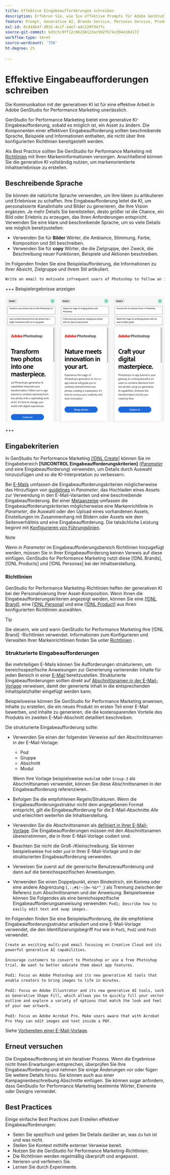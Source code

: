 ```yaml
---
title: Effektive Eingabeaufforderungen schreiben
description: Erfahren Sie, wie Sie effektive Prompts für Adobe GenStudio for Performance Marketing schreiben.
feature: Prompt, Generative AI, Brands Service, Personas Service, Products Service, Guidelines
exl-id: 0cd4db4f-d031-4c1f-a4e7-adc220f947fc
source-git-commit: bd3c5c9ff12c962d4123ac992fb74cd94e184172
workflow-type: tm+mt
source-wordcount: '758'
ht-degree: 2%

---
```


# Effektive Eingabeaufforderungen schreiben

Die Kommunikation mit der generativen KI ist für eine effektive Arbeit in Adobe GenStudio for Performance Marketing unerlässlich.

GenStudio for Performance Marketing bietet eine generative KI-Eingabeaufforderung, sobald es möglich ist, ein Asset zu ändern. Die Komponenten einer effektiven Eingabeaufforderung sollten beschreibende Sprache, Beispiele und Informationen enthalten, die nicht über Ihre konfigurierten Richtlinien bereitgestellt werden.

Als Best Practice sollten Sie GenStudio for Performance Marketing mit [Richtlinien](/help/user-guide/guidelines/overview.md) mit Ihren Markeninformationen versorgen. Anschließend können Sie die generative KI vollständig nutzen, um markenorientierte Inhaltserlebnisse zu erstellen.

## Beschreibende Sprache

Sie können die natürliche Sprache verwenden, um Ihre Ideen zu artikulieren und Erlebnisse zu schaffen. Ihre Eingabeaufforderung leitet die KI, um personalisierte Kanalinhalte und Bilder zu generieren, die Ihre Vision ergänzen. Je mehr Details Sie bereitstellen, desto größer ist die Chance, ein Bild oder Erlebnis zu erzeugen, das Ihren Anforderungen entspricht. Verwenden Sie eine klare und beschreibende Sprache, um so viele Details wie möglich bereitzustellen:

- Verwenden Sie für **Bilder** Wörter, die Ambiance, Stimmung, Farbe, Komposition und Stil beschreiben.
- Verwenden Sie für **copy** Wörter, die die Zielgruppe, den Zweck, die Beschreibung neuer Funktionen, Beispiele und Aktionen beschreiben.

Im Folgenden finden Sie eine Beispielaufforderung, die Informationen zu Ihrer Absicht, Zielgruppe und Ihrem Stil artikuliert.

```bash
Write an email to motivate infrequent users of Photoshop to follow an in-app tutorial that teaches them to combine elements of two photos into a beautiful work of art. Highlight the generative AI capabilities of Photoshop and use references to natural imagery.
```

+++ Beispielergebnisse anzeigen

![drei generierte E-Mails](/help/assets/sample-email.png)

+++

## Eingabekriterien

In GenStudio for Performance Marketing [[!DNL Create]](/help/user-guide/create/overview.md) können Sie im Eingabebereich **[!UICONTROL Eingabeaufforderungskriterien]** ([_Parameter_](/help/user-guide/create/overview.md#parameters) und eine Eingabeaufforderung) verwenden, um Details durch Auswahl hinzuzufügen und so die KI-Interpretation zu verbessern.

Bei [E-Mails](/help/user-guide/create/email-experiences.md) umfassen die Eingabeaufforderungskriterien möglicherweise das Hinzufügen von [guidelines](/help/user-guide/guidelines/overview.md) in _Parameter_, das Hochladen eines Assets zur Verwendung in den E-Mail-Varianten und eine beschreibende Eingabeaufforderung. Bei einer [Metaanzeige](/help/tutorials/create-meta-ad.md) umfassen die Eingabeaufforderungskriterien möglicherweise eine Markenrichtlinie in _Parameter_, die Auswahl oder den Upload eines vorhandenen Assets, Einstellungen im Zusammenhang mit Bildern oder Assets wie dem Seitenverhältnis und eine Eingabeaufforderung. Die tatsächliche Leistung beginnt mit [Konfigurieren von Führungslinien](/help/user-guide/guidelines/add-guidelines.md).

>[!NOTE]
>
>Wenn in _Parameter_ im Eingabeaufforderungsbereich Richtlinien hinzugefügt werden, müssen Sie in Ihrer Eingabeaufforderung keinen Verweis auf diese einfügen. GenStudio for Performance Marketing nutzt diese [!DNL Brands], [!DNL Products] und [!DNL Personas] bei der Inhaltserstellung.

### Richtlinien

GenStudio for Performance Marketing-Richtlinien helfen der generativen KI bei der Personalisierung Ihrer Asset-Komposition. Wenn Ihnen die Eingabeaufforderungskriterien angezeigt werden, können Sie eine [[!DNL Brand]](/help/user-guide/guidelines/brands.md), eine [[!DNL Persona]](/help/user-guide/guidelines/personas.md) und eine [[!DNL Product]](/help/user-guide/guidelines/products.md) aus Ihren konfigurierten Richtlinien auswählen.

>[!TIP]
>
>Sie steuern, wie und wann GenStudio for Performance Marketing Ihre [!DNL Brand] -Richtlinien verwendet. Informationen zum Konfigurieren und Verwalten Ihrer Markenrichtlinien finden Sie unter [Richtlinien](/help/user-guide/guidelines/overview.md) .

### Strukturierte Eingabeaufforderungen

Bei mehrteiligen E-Mails können Sie Aufforderungen strukturieren, um bereichsspezifische Anweisungen zur Generierung variierender Inhalte für jeden Bereich in einer [E-Mail](/help/user-guide/create/email-experiences.md) bereitzustellen. Strukturierte Eingabeaufforderungen sollten direkt auf [Abschnittsnamen in der E-Mail-Vorlage](/help/user-guide/content/email-template.md#multi-section-emails) verweisen, damit der generierte Inhalt in die entsprechenden Inhaltsplatzhalter eingefügt werden kann.

Beispielsweise können Sie GenStudio for Performance Marketing anweisen, Inhalte zu erstellen, die ein neues Produkt im ersten Teil einer E-Mail bewerben, und Inhalte zu generieren, die die kostensparenden Vorteile des Produkts im zweiten E-Mail-Abschnitt detailliert beschreiben.

Die strukturierte Eingabeaufforderung sollte:

- Verwenden Sie einen der folgenden Verweise auf den Abschnittsnamen in der E-Mail-Vorlage:
   - Pod
   - Gruppe
   - Abschnitt
   - Modul

  Wenn Ihre Vorlage beispielsweise `moduleA` oder `Group-3` als Abschnittsnamen verwendet, können Sie diese Abschnittsnamen in der Eingabeaufforderung referenzieren.

- Befolgen Sie die empfohlenen Regeln/Strukturen. Wenn die Eingabeaufforderungsstruktur nicht dem angegebenen Format entspricht, gilt die Eingabeaufforderung für die E-Mail-Abschnitte *Alle* und erleichtert weiterhin die Inhaltserstellung.
- Verwenden Sie die Abschnittsnamen als [definiert in Ihrer E-Mail-Vorlage](/help/user-guide/content/email-template.md#code-an-email-template). Die Eingabeaufforderungen müssen mit den Abschnittsnamen übereinstimmen, die in Ihrer E-Mail-Vorlage codiert sind.
- Beachten Sie nicht die Groß-/Kleinschreibung. Sie können beispielsweise `Pod` oder `pod` in Ihrer E-Mail-Vorlage und in der strukturierten Eingabeaufforderung verwenden.
- Verweisen Sie zuerst auf die generische Benutzeraufforderung und dann auf die bereichsspezifischen Anweisungen.
- Verwenden Sie einen Doppelpunkt, einen Bindestrich, ein Komma oder eine andere Abgrenzung (`,:;#$!~|@=-%&*^_`) als Trennung zwischen der Referenz zum Abschnittsnamen und der Anweisung. Beispielsweise können Sie Folgendes als eine bereichsspezifische Eingabeaufforderungsanweisung verwenden: `Pod1; Describe how to easily edit text and swap images.`

Im Folgenden finden Sie eine Beispielaufforderung, die die empfohlene Eingabeaufforderungsstruktur artikuliert und eine E-Mail-Vorlage verwendet, die den Identifizierungsbegriff `Pod` wie in `Pod1`, `Pod2` und `Pod3` verwendet.

```properties
Create an exciting multi-pod email focusing on Creative Cloud and its powerful generative AI capabilities.

Encourage customers to convert to Photoshop or use a free Photoshop trial. We want to better educate them about app features.

Pod1: Focus on Adobe Photoshop and its new generative AI tools that enable creators to bring images to life in minutes.

Pod2: Focus on Adobe Illustrator and its new generative AI tools, such as Generative Shape Fill, which allows you to quickly fill your vector outline and explore a variety of options that match the look and feel of your own artwork.

Pod3: Focus on Adobe Acrobat Pro. Make users aware that with Acrobat Pro they can edit images and text inside a PDF.
```

Siehe [Vorbereiten einer E-Mail-Vorlage](/help/user-guide/content/email-template.md#code-an-email-template).

## Erneut versuchen

Die Eingabeaufforderung ist ein iterativer Prozess. Wenn die Ergebnisse nicht Ihren Erwartungen entsprechen, überprüfen Sie Ihre Eingabeaufforderung und nehmen Sie einige Änderungen vor oder fügen Sie weitere Details hinzu. Sie können auch aus einer Kampagnenbeschreibung Abschnitte einfügen. Sie können sogar anfordern, dass GenStudio for Performance Marketing bestimmte Wörter, Elemente oder Designs vermeidet.

## Best Practices

Einige einfache Best Practices zum Erstellen effektiver Eingabeaufforderungen:

- Seien Sie spezifisch und geben Sie Details darüber an, was zu tun ist und was nicht.
- Stellen Sie Kontext mithilfe externer Verweise bereit.
- Nutzen Sie die GenStudio for Performance Marketing-Richtlinien.
- Die Richtlinien werden regelmäßig überprüft und angepasst.
- Iterieren und verfeinern Sie.
- Lernen Sie durch Experimente.
